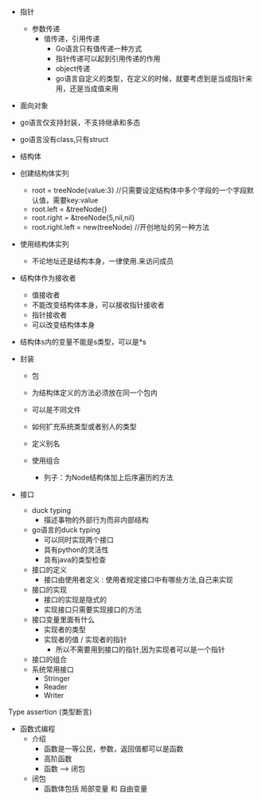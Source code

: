 - 指针
    - 参数传递
        - 值传递，引用传递
            - Go语言只有值传递一种方式
            - 指针传递可以起到引用传递的作用
            - object传递
             - go语言自定义的类型，在定义的时候，就要考虑到是当成指针来用，还是当成值来用
             

- 面向对象
 - go语言仅支持封装，不支持继承和多态
 - go语言没有class,只有struct

- 结构体
 - 创建结构体实列
    - root = treeNode{value:3} //只需要设定结构体中多个字段的一个字段默认值，需要key:value
	- root.left = &treeNode{} 
	- root.right = &treeNode{5,nil,nil}
	- root.right.left = new(treeNode) //开创地址的另一种方法
- 使用结构体实列
    - 不论地址还是结构本身，一律使用.来访问成员
- 结构体作为接收者
    - 值接收者
     - 不能改变结构体本身，可以接收指针接收者
    - 指针接收者
     - 可以改变结构体本身
- 结构体s内的变量不能是s类型，可以是*s

- 封装
    - 包
     - 为结构体定义的方法必须放在同一个包内
     - 可以是不同文件 

    - 如何扩充系统类型或者别人的类型
     - 定义别名
     - 使用组合
        - 列子：为Node结构体加上后序遍历的方法

- 接口
    - duck typing
        - 描述事物的外部行为而非内部结构
    - go语言的duck typing
        - 可以同时实现两个接口
        - 具有python的灵活性
        - 具有java的类型检查
    - 接口的定义
        - 接口由使用者定义 : 使用者规定接口中有哪些方法,自己来实现
    - 接口的实现
        - 接口的实现是隐式的
        - 实现接口只需要实现接口的方法
    - 接口变量里面有什么
        - 实现者的类型
        - 实现者的值 / 实现者的指针
            - 所以不需要用到接口的指针,因为实现者可以是一个指针
    - 接口的组合
    - 系统常用接口
        - Stringer
        - Reader
        - Writer


Type assertion (类型断言)

- 函数式编程
    - 介绍
        - 函数是一等公民，参数，返回值都可以是函数
        - 高阶函数
        - 函数 --> 闭包
    - 闭包
        - 函数体包括 局部变量 和 自由变量